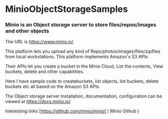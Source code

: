 # MinioObjectStorageSamples


### Minio is an Object storage server to store files/repos/images and other objects 

The URL is https://www.minio.io/

This platform lets you upload any kind of Repo/photos/images/files/zipfiles from local workstations. This platform implements Amazon's S3 APIs 

Their APIs let you create a bucket in the Minio Cloud, List the contents, View buckets, delete and other capabilities.

Here I have sample code to createbuckets, list objects, list buckets, delete buckets etc all based on the Amazon S3 APIs.

The Object storage server Installation, documentation, configuration can be viewed at https://docs.minio.io/

Interesting links [https://github.com/minio/minio] ( Minio Github )


